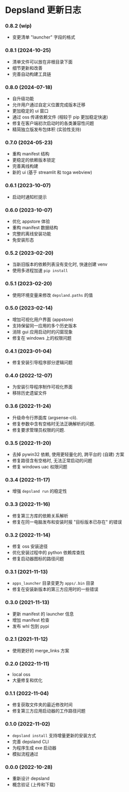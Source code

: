 # Depsland 更新日志

### 0.8.2 (wip)

- 变更清单 "launcher" 字段的格式

### 0.8.1 (2024-10-25)

- 清单文件可以放在非根目录下面
- 细节更新和改善
- 完善自动构建工具链

### 0.8.0 (2024-07-18)

- 自升级功能
- 允许用户通过自定义位置完成版本迁移
- 更加稳定的 ui 窗口
- 通过 oss 传递依赖文件 (相较于 pip 更加稳定快速)
- 修复在客户端初次启动时的各类兼容性问题
- 精简独立版发布包体积 (实验性支持)

### 0.7.0 (2024-05-23)

- 重构 manifest 结构
- 更稳定的依赖版本锁定
- 完善离线构建
- 新的 ui (基于 streamlit 和 toga webview)

### 0.6.1 (2023-10-07)

- 启动时通知栏提示

### 0.6.0 (2023-10-07)

- 优化 appstore 体验
- 重构 manifest 数据结构
- 完整的离线安装功能
- 免安装形态

### 0.5.2 (2023-02-20)

- 当新旧版本的依赖列表没有变化时, 快速创建 venv
- 使用多进程加速 `pip install`

### 0.5.1 (2023-02-20)

- 使用环境变量来修改 `depsland.paths` 的值

### 0.5.0 (2023-02-14)

- 增加可视化用户界面 (appstore)
- 支持保留同一应用的多个历史版本
- 消除 gui 应用启动时的闪窗现象
- 修复在 windows 上的权限问题

### 0.4.1 (2023-01-04)

- 修复安装引导程序部分逻辑问题

### 0.4.0 (2022-12-07)

- 为安装引导程序制作可视化界面
- 移除历史遗留文件

### 0.3.6 (2022-11-24)

- 升级命令行界面库 (argsense-cli).
- 修复参数中含有空格时无法正确解析的问题.
- 修复要求管理员权限的问题.

### 0.3.5 (2022-11-20)

- 去掉 pywin32 依赖, 使用更轻量化的, 跨平台的 (自建) 方案
- 修复路径含有空格时, 无法正常启动的问题
- 修复 windows uac 权限问题

### 0.3.4 (2022-11-17)

- 增强 `depsland run` 的稳定性

### 0.3.3 (2022-11-16)

- 修复第三方库的依赖关系解析
- 修复在同一电脑发布和安装时报 "目标版本已存在" 的错误

### 0.3.2 (2022-11-14)

- 修复 oss 安装途径
- 优化安装过程中的 python 依赖库查找
- 修复启动器图标的路径问题

### 0.3.1 (2021-11-13)

- `apps_launcher` 目录变更为 `apps/.bin` 目录
- 修复在安装新版本的第三方应用时的一些错误

### 0.3.0 (2021-11-13)

- 更新 manifest 的 launcher 信息
- 增加 manifest 检查
- 发布 whl 包到 pypi

### 0.2.1 (2021-11-12)

- 使用更好的 merge_links 方案

### 0.2.0 (2022-11-11)

- local oss
- 大量修复和优化

### 0.1.1 (2022-11-04)

- 修复获取文件夹的最近修改时间
- 修复第三方应用启动器的工作路径问题

### 0.1.0 (2022-11-02)

- `depsland install` 支持增量更新的安装方式
- 完善 depsland CLI
- 为程序生成 exe 启动器
- 模拟流程通过

### 0.0.0 (2022-10-28)

- 重新设计 depsland
- 概念验证 (上传和下载)

